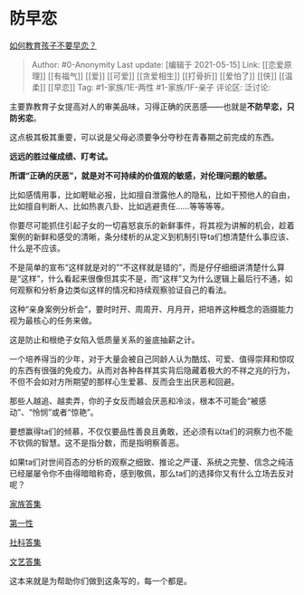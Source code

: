 # 防早恋
[如何教育孩子不要早恋？](https://www.zhihu.com/question/20767915/answer/1883107152)

> Author: #0-Anonymity
> Last update: [编辑于 2021-05-15]
> Link: [[恋爱原理]] [[有福气]] [[爱]] [[可爱]] [[贪爱相生]] [[打骨折]] [[爱怕了]] [[侠]] [[温柔]] [[早恋]]
> Tag: #1-家族/1E-两性 #1-家族/1F-亲子
> 评论区:
> 泛讨论:

主要靠教育子女提高对人的审美品味，习得正确的厌恶感——也就是**不防早恋，只防劣恋**。

这点极其极其重要，可以说是父母必须要争分夺秒在青春期之前完成的东西。

**远远的胜过催成绩、盯考试。**

**所谓“正确的厌恶”，就是对不可持续的价值观的敏感，对伦理问题的敏感。**

比如感情用事，比如睚眦必报，比如擅自泄露他人的隐私，比如干预他人的自由，比如擅自判断人、比如热衷八卦、比如逃避责任……等等等等。

你要尽可能抓住引起子女的一切喜怒哀乐的新鲜事件，将其视为讲解的机会，趁着案例的新鲜和感受的清晰，条分缕析的从定义到机制引导ta们想清楚什么事应该、什么是不应该。

不是简单的宣布“这样就是对的”“不这样就是错的”，而是仔仔细细讲清楚什么算是“这样”，什么看起来很像但其实不是，而“这样”又为什么逻辑上最后行不通，如何观察和分析身边类似这样的情况和持续观察验证自己的看法。

这种“亲身案例分析会”，要时时开、周周开、月月开，把培养这种概念的涵摄能力视为最核心的任务来做。

这是防止和根绝子女陷入低质量关系的釜底抽薪之计。

一个培养得当的少年，对于大量会被自己同龄人认为酷炫、可爱、值得崇拜和惊叹的东西有很强的免疫力。从而对各种各样其实背后隐藏着极大的不祥之兆的行为，不但不会如对方所期望的那样心生爱慕、反而会生出厌恶和回避。

那些人越追、越卖弄，你的子女反而越会厌恶和冷淡，根本不可能会“被感动”、“怜悯”或者“惊艳”。

要想赢得ta们的倾慕，不仅仅要品性善良且勇敢，还必须有以ta们的洞察力也不能不钦佩的智慧。这不是指分数，而是指明察善恶。

如果ta们对世间百态的分析的观察之细致、推论之严谨、系统之完整、信念之纯洁已经屡屡令你不由得暗暗称奇，感到敬佩，那么ta们的选择你又有什么立场去反对呢？

[家族答集](https://zhihu.com/collection/378738313)

[第一性](https://zhihu.com/collection/369876193)

[社科答集](https://zhihu.com/collection/304176992)

[文艺答集](https://zhihu.com/collection/304177043)

这本来就是为帮助你们做到这条写的，每一个都是。
